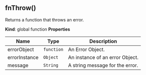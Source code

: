 <a name="fnThrow"></a>
## fnThrow()
Returns a function that throws an error.

**Kind**: global function
**Properties**

| Name | Type | Description |
| --- | --- | --- |
| errorObject | <code>function</code> | An Error Object. |
| errorInstance | <code>Object</code> | An instance of an error Object. |
| message | <code>String</code> | A string message for the error. |
